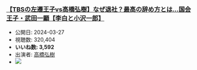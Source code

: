 ### [【TBSの左遷王子vs高橋弘樹】なぜ退社？最高の辞め方とは…国会王子・武田一顯【李白と小沢一郎】](https://www.youtube.com/watch?v=ZhMbqoCy-dw)
-   公開日: 2024-03-27
-   視聴数: 320,404
-   **いいね数: 3,592**
-   出演者: [高橋弘樹](/rehacq_fan/people/高橋弘樹 "wikilink")
- [![](https://img.youtube.com/vi/ZhMbqoCy-dw/hqdefault.jpg)](https://www.youtube.com/watch?v=ZhMbqoCy-dw)
